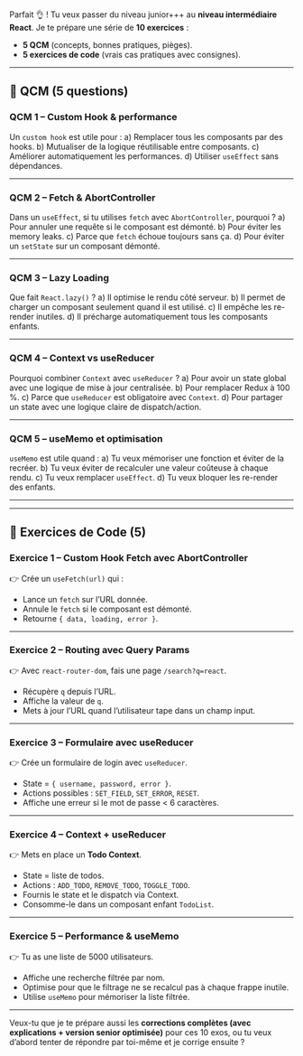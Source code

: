 Parfait 👌 ! Tu veux passer du niveau junior+++ au **niveau intermédiaire React**.
Je te prépare une série de **10 exercices** :

* **5 QCM** (concepts, bonnes pratiques, pièges).
* **5 exercices de code** (vrais cas pratiques avec consignes).

---

## 🔹 QCM (5 questions)

### QCM 1 – Custom Hook & performance

Un `custom hook` est utile pour :
a) Remplacer tous les composants par des hooks.
b) Mutualiser de la logique réutilisable entre composants.
c) Améliorer automatiquement les performances.
d) Utiliser `useEffect` sans dépendances.

---

### QCM 2 – Fetch & AbortController

Dans un `useEffect`, si tu utilises `fetch` avec `AbortController`, pourquoi ?
a) Pour annuler une requête si le composant est démonté.
b) Pour éviter les memory leaks.
c) Parce que `fetch` échoue toujours sans ça.
d) Pour éviter un `setState` sur un composant démonté.

---

### QCM 3 – Lazy Loading

Que fait `React.lazy()` ?
a) Il optimise le rendu côté serveur.
b) Il permet de charger un composant seulement quand il est utilisé.
c) Il empêche les re-render inutiles.
d) Il précharge automatiquement tous les composants enfants.

---

### QCM 4 – Context vs useReducer

Pourquoi combiner `Context` avec `useReducer` ?
a) Pour avoir un state global avec une logique de mise à jour centralisée.
b) Pour remplacer Redux à 100 %.
c) Parce que `useReducer` est obligatoire avec `Context`.
d) Pour partager un state avec une logique claire de dispatch/action.

---

### QCM 5 – useMemo et optimisation

`useMemo` est utile quand :
a) Tu veux mémoriser une fonction et éviter de la recréer.
b) Tu veux éviter de recalculer une valeur coûteuse à chaque rendu.
c) Tu veux remplacer `useEffect`.
d) Tu veux bloquer les re-render des enfants.

---

---

## 🔹 Exercices de Code (5)

### Exercice 1 – Custom Hook Fetch avec AbortController

👉 Crée un `useFetch(url)` qui :

* Lance un `fetch` sur l’URL donnée.
* Annule le `fetch` si le composant est démonté.
* Retourne `{ data, loading, error }`.

---

### Exercice 2 – Routing avec Query Params

👉 Avec `react-router-dom`, fais une page `/search?q=react`.

* Récupère `q` depuis l’URL.
* Affiche la valeur de `q`.
* Mets à jour l’URL quand l’utilisateur tape dans un champ input.

---

### Exercice 3 – Formulaire avec useReducer

👉 Crée un formulaire de login avec `useReducer`.

* State = `{ username, password, error }`.
* Actions possibles : `SET_FIELD`, `SET_ERROR`, `RESET`.
* Affiche une erreur si le mot de passe < 6 caractères.

---

### Exercice 4 – Context + useReducer

👉 Mets en place un **Todo Context**.

* State = liste de todos.
* Actions : `ADD_TODO`, `REMOVE_TODO`, `TOGGLE_TODO`.
* Fournis le state et le dispatch via Context.
* Consomme-le dans un composant enfant `TodoList`.

---

### Exercice 5 – Performance & useMemo

👉 Tu as une liste de 5000 utilisateurs.

* Affiche une recherche filtrée par nom.
* Optimise pour que le filtrage ne se recalcul pas à chaque frappe inutile.
* Utilise `useMemo` pour mémoriser la liste filtrée.

---

Veux-tu que je te prépare aussi les **corrections complètes (avec explications + version senior optimisée)** pour ces 10 exos, ou tu veux d’abord tenter de répondre par toi-même et je corrige ensuite ?

